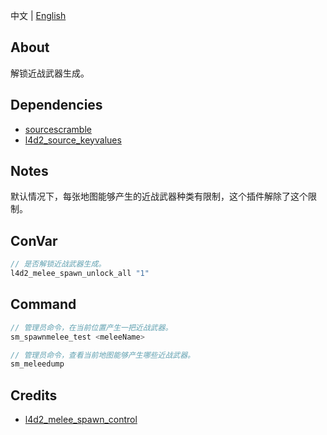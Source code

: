 中文 | [English](./README_EN.md)

## About
解锁近战武器生成。

## Dependencies
- [sourcescramble](https://github.com/nosoop/SMExt-SourceScramble) 
- [l4d2_source_keyvalues](https://github.com/fdxx/l4d2_source_keyvalues) 

## Notes
默认情况下，每张地图能够产生的近战武器种类有限制，这个插件解除了这个限制。

## ConVar
```c
// 是否解锁近战武器生成。
l4d2_melee_spawn_unlock_all "1"
```

## Command
```c
// 管理员命令，在当前位置产生一把近战武器。
sm_spawnmelee_test <meleeName>

// 管理员命令，查看当前地图能够产生哪些近战武器。
sm_meleedump
```

## Credits
- [l4d2_melee_spawn_control](https://github.com/umlka/l4d2/blob/main/l4d2_melee_spawn_control/l4d2_melee_spawn_control.sp) 

